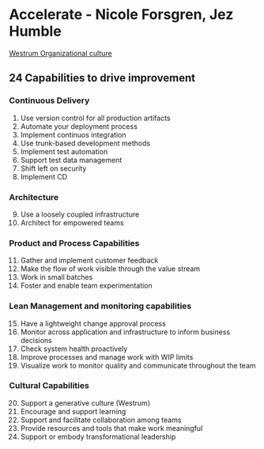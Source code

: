 # Accelerate - Nicole Forsgren, Jez Humble

[Westrum Organizational culture](https://continuousdelivery.com/implementing/culture)

## 24 Capabilities to drive improvement
### Continuous Delivery
1. Use version control for all production artifacts
2. Automate your deployment process
3. Implement continuos integration
4. Use trunk-based development methods
5. Implement test automation
6. Support test data management
7. Shift left on security
8. Implement CD
### Architecture
9. Use a loosely coupled infrastructure
10. Architect for empowered teams
### Product and Process Capabilities
11. Gather and implement customer feedback
12. Make the flow of work visible through the value stream
13. Work in small batches
14. Foster and enable team experimentation
### Lean Management and monitoring capabilities
15. Have a lightweight change approval process
16. Monitor across application and infrastructure to inform business decisions
17. Check system health proactively
18. Improve processes and manage work with WIP limits
19. Visualize work to monitor quality and communicate throughout the team
### Cultural Capabilities
20. Support a generative culture (Westrum)
21. Encourage and support learning
22. Support and facilitate collaboration among teams
23. Provide resources and tools that make work meaningful
24. Support or embody transformational leadership
